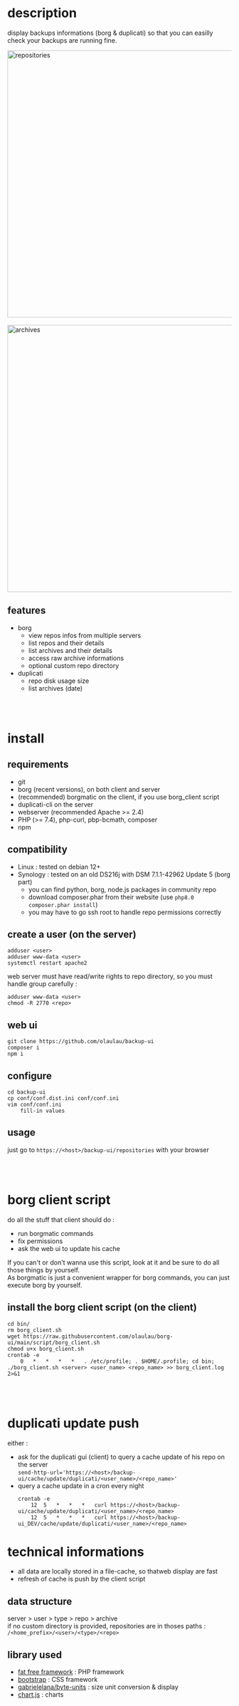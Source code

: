 # description
display backups informations (borg & duplicati) so that you can easilly check your backups are running fine.

<a href="doc/repositories.png"><img src="doc/repositories.png" width="600" title="repositories"></a> &nbsp; 
<a href="doc/archives.png"><img src="doc/archives.png" width="600" title="archives"></a>
<br/>

## features
- borg
	- view repos infos from multiple servers
	- list repos and their details
	- list archives and their details
	- access raw archive informations
	- optional custom repo directory
- duplicati
	- repo disk usage size
	- list archives (date)

<br/>
<br/>


# install
## requirements
- git
- borg (recent versions), on both client and server
- (recommended) borgmatic on the client, if you use borg_client script
- duplicati-cli on the server
- webserver (recommended Apache >= 2.4)
- PHP (>= 7.4), php-curl, pbp-bcmath, composer
- npm

## compatibility
- Linux : tested on debian 12+
- Synology : tested on an old DS216j with DSM 7.1.1-42962 Update 5 (borg part)
	- you can find python, borg, node.js packages in community repo
	- download composer.phar from their website (use ```php8.0 composer.phar install```)
	- you may have to go ssh root to handle repo permissions correctly

## create a user (on the server)
```
adduser <user>
adduser www-data <user>
systemctl restart apache2
```
web server must have read/write rights to repo directory, so you must handle group carefully :
```
adduser www-data <user>
chmod -R 2770 <repo>
```

## web ui
```
git clone https://github.com/olaulau/backup-ui
composer i
npm i
```

## configure
```
cd backup-ui
cp conf/conf.dist.ini conf/conf.ini
vim conf/conf.ini
	fill-in values
```

## usage
just go to ```https://<host>/backup-ui/repositories``` with your browser

<br/>
<br/>


# borg client script
do all the stuff that client should do :
- run borgmatic commands
- fix permissions
- ask the web ui to update his cache

If you can't or don't wanna use this script, look at it and be sure to do all those things by yourself.  
As borgmatic is just a convenient wrapper for borg commands, you can just execute borg by yourself.

## install the borg client script (on the client)
```
cd bin/
rm borg_client.sh
wget https://raw.githubusercontent.com/olaulau/borg-ui/main/script/borg_client.sh
chmod u+x borg_client.sh
crontab -e
	0	*	*	*	*	. /etc/profile; . $HOME/.profile; cd bin; ./borg_client.sh <server> <user_name> <repo_name> >> borg_client.log 2>&1
```

<br/>
<br/>


# duplicati update push
either :  
- ask for the duplicati gui (client) to query a cache update of his repo on the server  
	```send-http-url='https://<host>/backup-ui/cache/update/duplicati/<user_name>/<repo_name>'```
- query a cache update in a cron every night  
	```
	crontab -e
		12	5	*	*	*	curl https://<host>/backup-ui/cache/update/duplicati/<user_name>/<repo_name>
		12	5	*	*	*	curl https://<host>/backup-ui_DEV/cache/update/duplicati/<user_name>/<repo_name>
	```
	

# technical informations
- all data are locally stored in a file-cache, so thatweb display are fast
- refresh of cache is push by the client script

## data structure
server > user > type > repo > archive  
if no custom directory is provided, repositories are in thoses paths :  
```/<home_prefix>/<user>/<type>/<repo>```  


## library used
- [fat free framework](https://fatfreeframework.com/3.8/home) : PHP framework
- [bootstrap](https://getbootstrap.com/) : CSS framework
- [gabrielelana/byte-units](https://github.com/gabrielelana/byte-units) : size unit conversion & display
- [chart.js](https://www.chartjs.org/) : charts
